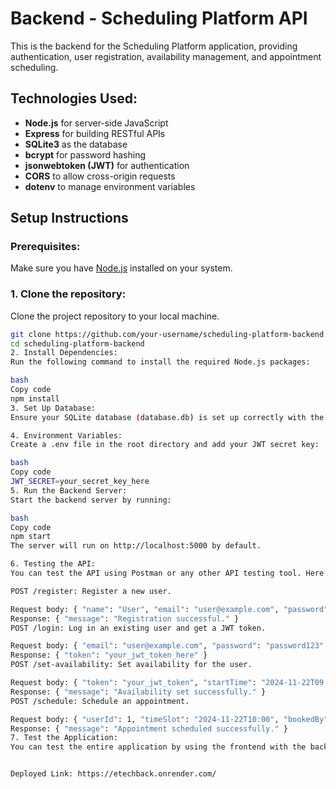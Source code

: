 # Backend - Scheduling Platform API

This is the backend for the Scheduling Platform application, providing authentication, user registration, availability management, and appointment scheduling.

## Technologies Used:
- **Node.js** for server-side JavaScript
- **Express** for building RESTful APIs
- **SQLite3** as the database
- **bcrypt** for password hashing
- **jsonwebtoken (JWT)** for authentication
- **CORS** to allow cross-origin requests
- **dotenv** to manage environment variables

## Setup Instructions

### Prerequisites:
Make sure you have [Node.js](https://nodejs.org/) installed on your system.

### 1. Clone the repository:
Clone the project repository to your local machine.

```bash
git clone https://github.com/your-username/scheduling-platform-backend.git
cd scheduling-platform-backend
2. Install Dependencies:
Run the following command to install the required Node.js packages:

bash
Copy code
npm install
3. Set Up Database:
Ensure your SQLite database (database.db) is set up correctly with the necessary tables (Users, Availability, Appointments). You can manually create these tables in your SQLite database or use the provided SQL schema.

4. Environment Variables:
Create a .env file in the root directory and add your JWT secret key:

bash
Copy code
JWT_SECRET=your_secret_key_here
5. Run the Backend Server:
Start the backend server by running:

bash
Copy code
npm start
The server will run on http://localhost:5000 by default.

6. Testing the API:
You can test the API using Postman or any other API testing tool. Here are the available API endpoints:

POST /register: Register a new user.

Request body: { "name": "User", "email": "user@example.com", "password": "password123" }
Response: { "message": "Registration successful." }
POST /login: Log in an existing user and get a JWT token.

Request body: { "email": "user@example.com", "password": "password123" }
Response: { "token": "your_jwt_token_here" }
POST /set-availability: Set availability for the user.

Request body: { "token": "your_jwt_token", "startTime": "2024-11-22T09:00", "endTime": "2024-11-22T17:00" }
Response: { "message": "Availability set successfully." }
POST /schedule: Schedule an appointment.

Request body: { "userId": 1, "timeSlot": "2024-11-22T10:00", "bookedBy": "John Doe" }
Response: { "message": "Appointment scheduled successfully." }
7. Test the Application:
You can test the entire application by using the frontend with the backend running. Ensure the frontend makes requests to the correct backend URL (http://localhost:5000).


Deployed Link: https://etechback.onrender.com/